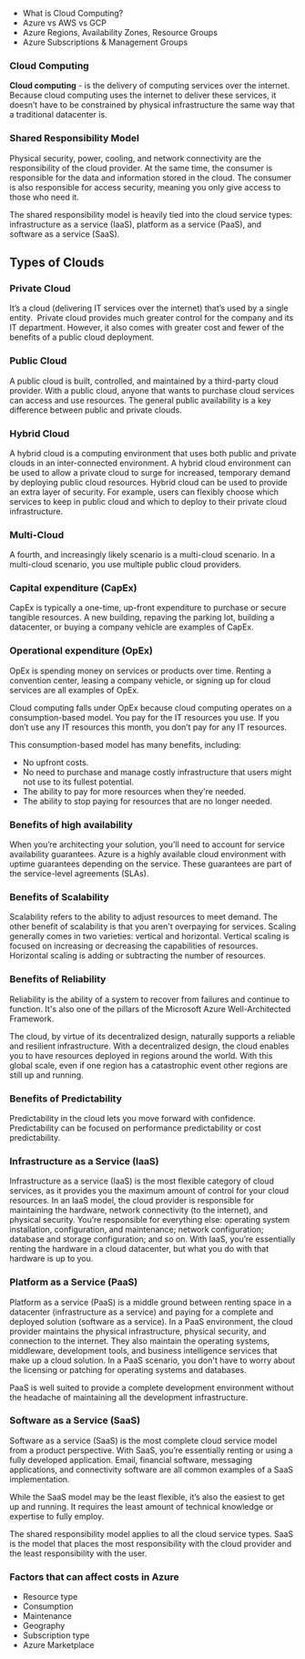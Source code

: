 - What is Cloud Computing?
- Azure vs AWS vs GCP
- Azure Regions, Availability Zones, Resource Groups
- Azure Subscriptions & Management Groups


### Cloud Computing

**Cloud computing** -  is the delivery of computing services over the internet. Because cloud computing uses the internet to deliver these services, it doesn’t have to be constrained by physical infrastructure the same way that a traditional datacenter is.

### Shared Responsibility Model

Physical security, power, cooling, and network connectivity are the responsibility of the cloud provider. At the same time, the consumer is responsible for the data and information stored in the cloud. The consumer is also responsible for access security, meaning you only give access to those who need it.

The shared responsibility model is heavily tied into the cloud service types: infrastructure as a service (IaaS), platform as a service (PaaS), and software as a service (SaaS).

## Types of Clouds

### Private Cloud

It’s a cloud (delivering IT services over the internet) that’s used by a single entity.  Private cloud provides much greater control for the company and its IT department. However, it also comes with greater cost and fewer of the benefits of a public cloud deployment.

### Public Cloud

A public cloud is built, controlled, and maintained by a third-party cloud provider. With a public cloud, anyone that wants to purchase cloud services can access and use resources. The general public availability is a key difference between public and private clouds.

### Hybrid Cloud

A hybrid cloud is a computing environment that uses both public and private clouds in an inter-connected environment. A hybrid cloud environment can be used to allow a private cloud to surge for increased, temporary demand by deploying public cloud resources. Hybrid cloud can be used to provide an extra layer of security. For example, users can flexibly choose which services to keep in public cloud and which to deploy to their private cloud infrastructure.

### Multi-Cloud

A fourth, and increasingly likely scenario is a multi-cloud scenario. In a multi-cloud scenario, you use multiple public cloud providers.

### Capital expenditure (CapEx)

CapEx is typically a one-time, up-front expenditure to purchase or secure tangible resources. A new building, repaving the parking lot, building a datacenter, or buying a company vehicle are examples of CapEx.

### Operational expenditure (OpEx)

OpEx is spending money on services or products over time. Renting a convention center, leasing a company vehicle, or signing up for cloud services are all examples of OpEx.

Cloud computing falls under OpEx because cloud computing operates on a consumption-based model. You pay for the IT resources you use. If you don’t use any IT resources this month, you don’t pay for any IT resources.

This consumption-based model has many benefits, including:

- No upfront costs.
- No need to purchase and manage costly infrastructure that users might not use to its fullest potential.
- The ability to pay for more resources when they're needed.
- The ability to stop paying for resources that are no longer needed.

### Benefits of high availability

When you’re architecting your solution, you’ll need to account for service availability guarantees. Azure is a highly available cloud environment with uptime guarantees depending on the service. These guarantees are part of the service-level agreements (SLAs).


### Benefits of Scalability

Scalability refers to the ability to adjust resources to meet demand. The other benefit of scalability is that you aren't overpaying for services. Scaling generally comes in two varieties: vertical and horizontal. Vertical scaling is focused on increasing or decreasing the capabilities of resources. Horizontal scaling is adding or subtracting the number of resources.

### Benefits of Reliability

Reliability is the ability of a system to recover from failures and continue to function. It's also one of the pillars of the Microsoft Azure Well-Architected Framework.

The cloud, by virtue of its decentralized design, naturally supports a reliable and resilient infrastructure. With a decentralized design, the cloud enables you to have resources deployed in regions around the world. With this global scale, even if one region has a catastrophic event other regions are still up and running.

### Benefits of Predictability

Predictability in the cloud lets you move forward with confidence. Predictability can be focused on performance predictability or cost predictability.


### Infrastructure as a Service (IaaS)

Infrastructure as a service (IaaS) is the most flexible category of cloud services, as it provides you the maximum amount of control for your cloud resources. In an IaaS model, the cloud provider is responsible for maintaining the hardware, network connectivity (to the internet), and physical security. You’re responsible for everything else: operating system installation, configuration, and maintenance; network configuration; database and storage configuration; and so on. With IaaS, you’re essentially renting the hardware in a cloud datacenter, but what you do with that hardware is up to you.

### Platform as a Service (PaaS)

Platform as a service (PaaS) is a middle ground between renting space in a datacenter (infrastructure as a service) and paying for a complete and deployed solution (software as a service). In a PaaS environment, the cloud provider maintains the physical infrastructure, physical security, and connection to the internet. They also maintain the operating systems, middleware, development tools, and business intelligence services that make up a cloud solution. In a PaaS scenario, you don't have to worry about the licensing or patching for operating systems and databases.

PaaS is well suited to provide a complete development environment without the headache of maintaining all the development infrastructure.

### Software as a Service (SaaS)

Software as a service (SaaS) is the most complete cloud service model from a product perspective. With SaaS, you’re essentially renting or using a fully developed application. Email, financial software, messaging applications, and connectivity software are all common examples of a SaaS implementation.

While the SaaS model may be the least flexible, it’s also the easiest to get up and running. It requires the least amount of technical knowledge or expertise to fully employ.

The shared responsibility model applies to all the cloud service types. SaaS is the model that places the most responsibility with the cloud provider and the least responsibility with the user.

### Factors that can affect costs in Azure

- Resource type
- Consumption
- Maintenance
- Geography
- Subscription type
- Azure Marketplace

